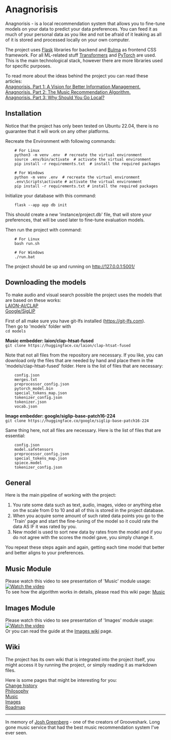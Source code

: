 <!--[![Join on Reddit](https://img.shields.io/reddit/subreddit-subscribers/Anagnorisis?style=social)](https://www.reddit.com/r/Anagnorisis)-->

# Anagnorisis
Anagnorisis - is a local recommendation system that allows you to fine-tune models on your data to predict your data preferences. You can feed it as much of your personal data as you like and not be afraid of it leaking as all of it is stored and processed locally on your own computer. 


The project uses [Flask](https://flask.palletsprojects.com/) libraries for backend and [Bulma](https://bulma.io/) as frontend CSS framework. For all ML-related stuff [Transformers](https://github.com/huggingface/transformers) and [PyTorch](https://pytorch.org/) are used. This is the main technological stack, however there are more libraries used for specific purposes.


To read more about the ideas behind the project you can read these articles:  
[Anagnorisis. Part 1: A Vision for Better Information Management.](https://medium.com/@AlexeyBorsky/anagnorisis-part-1-a-vision-for-better-information-management-5658b6aaffa0)  
[Anagnorisis. Part 2: The Music Recommendation Algorithm.](https://medium.com/@AlexeyBorsky/anagnorisis-part-2-the-music-recommendation-algorithm-ba5ce7a0fa30)  
[Anagnorisis. Part 3: Why Should You Go Local?](https://medium.com/@AlexeyBorsky/anagnorisis-part-3-why-should-you-go-local-b68e2b99ff53)  


## Installation
Notice that the project has only been tested on Ubuntu 22.04, there is no guarantee that it will work on any other platforms. 


Recreate the Environment with following commands: 
``` 
    # For Linux
    python3 -m venv .env  # recreate the virtual environment
    source .env/bin/activate  # activate the virtual environment
    pip install -r requirements.txt  # install the required packages
```
```
    # For Windows
    python -m venv .env  # recreate the virtual environment
    .env\Scripts\activate # activate the virtual environment
    pip install -r requirements.txt # install the required packages
```


Initialize your database with this command: 
```
    flask --app app db init
```
This should create a new 'instance/project.db' file, that will store your preferences, that will be used later to fine-tune evaluation models.  


Then run the project with command:
```  
    # For Linux
    bash run.sh
```
```  
    # For Windows
    ./run.bat
```
The project should be up and running on http://127.0.0.1:5001/  

## Downloading the models
To make audio and visual search possible the project uses the models that are based on these works:  
[LAION-AI/CLAP](https://github.com/LAION-AI/CLAP)  
[Google/SigLIP](https://arxiv.org/pdf/2303.15343)  

First of all make sure you have git-lfs installed (https://git-lfs.com).  
Then go to 'models' folder with  
```cd models```

**Music embedder: laion/clap-htsat-fused**  
```git clone https://huggingface.co/laion/clap-htsat-fused```  

Note that not all files from the repository are necessary. If you like, you can download only the files that are needed by hand and place them in the 'models/clap-htsat-fused' folder. Here is the list of files that are necessary:  
```
    config.json
    merges.txt
    preprocessor_config.json
    pytorch_model.bin
    special_tokens_map.json
    tokenizer_config.json
    tokenizer.json
    vocab.json
```

**Image embedder: google/siglip-base-patch16-224**  
```git clone https://huggingface.co/google/siglip-base-patch16-224```

Same thing here, not all files are necessary. Here is the list of files that are essential:  
```
    config.json
    model.safetensors
    preprocessor_config.json
    special_tokens_map.json
    spiece.model
    tokenizer_config.json
```


## General
Here is the main pipeline of working with the project:  
1. You rate some data such as text, audio, images, video or anything else on the scale from 0 to 10 and all of this is stored in the project database.  
2. When you acquire some amount of such rated data points you go to the 'Train' page and start the fine-tuning of the model so it could rate the data AS IF it was rated by you.  
3. New model is used to sort new data by rates from the model and if you do not agree with the scores the model gave, you simply change it.  

You repeat these steps again and again, getting each time model that better and better aligns to your preferences.  

## Music Module
Please watch this video to see presentation of 'Music' module usage:  
[![Watch the video](https://i3.ytimg.com/vi/vux7mDaRCeY/hqdefault.jpg?1)](https://youtu.be/vux7mDaRCeY)  
To see how the algorithm works in details, please read this wiki page: [Music](wiki/music.md)

## Images Module
Please watch this video to see presentation of 'Images' module usage:  
[![Watch the video](https://i3.ytimg.com/vi/S70Lp0oL7aQ/hqdefault.jpg?1)](https://youtu.be/S70Lp0oL7aQ)   
Or you can read the guide at the [Images wiki](wiki/images.md) page.

## Wiki
The project has its own wiki that is integrated into the project itself, you might access it by running the project, or simply reading it as markdown files.

Here is some pages that might be interesting for you:  
[Change history](wiki/change_history.md)  
[Philosophy](wiki/philosophy.md)  
[Music](wiki/music.md)  
[Images](wiki/images.md)  
[Roadmap](wiki/roadmap.md)

---------------	
In memory of [Josh Greenberg](https://variety.com/2015/digital/news/grooveshark-josh-greenberg-dead-1201544107/) - one of the creators of Grooveshark. Long gone music service that had the best music recommendation system I've ever seen. 
